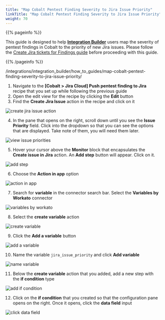 ```yaml
---
title: "Map Cobalt Pentest Finding Severity to Jira Issue Priority"
linkTitle: "Map Cobalt Pentest Finding Severity to Jira Issue Priority"
weight: 70
---
```


{{% pageinfo %}}

This guide is designed to help [**Integration Builder**](/integrations/integrationbuilder/) users map the severity of pentest findings in Cobalt to the priority of new Jira issues.
Please follow the [Create Jira tickets for Findings guide](/integrations/integrationbuilder/how-to-guides/jira-cloud-migration) before proceeding with this guide.

{{% /pageinfo %}}

/integrations/integration_builder/how_to_guides/map-cobalt-pentest-finding-severity-to-jira-issue-priority/


1. Navigate to the __[Cobalt > Jira Cloud] Push pentest finding to Jira__ recipe that you set up while following the previous guide
2. Open the edit view for the recipe by clicking the __Edit__ button
3. Find the __Create Jira Issue__ action in the recipe and click on it

![create jira issue action](/integrations/integration_builder/how_to_guides/map-cobalt-pentest-finding-severity-to-jira-issue-priority/1_find_create_jira_issue_action.png)

4. In the pane that opens on the right, scroll down until you see the __Issue Priority__ field. 
   Click into the dropdown so that you can see the options that are displayed. Take note of them, you will need them later.

![view issue priorities](/integrations/integration_builder/how_to_guides/map-cobalt-pentest-finding-severity-to-jira-issue-priority/2_find_issue_priorities.png)

5. Hover your cursor above the __Monitor__ block that encapsulates the __Create issue in Jira__ action. An __Add step__ button will appear. Click on it.

![add step](/integrations/integration_builder/how_to_guides/map-cobalt-pentest-finding-severity-to-jira-issue-priority/3_add_step.png)

6. Choose the __Action in app__ option

![action in app](/integrations/integration_builder/how_to_guides/map-cobalt-pentest-finding-severity-to-jira-issue-priority/4_add_action_in_app.png)

7. Search for __variable__ in the connector search bar. Select the __Variables by Workato__ connector

![variables by workato](/integrations/integration_builder/how_to_guides/map-cobalt-pentest-finding-severity-to-jira-issue-priority/5_variables_by_workato.png)

8. Select the __create variable__ action

![create variable](/integrations/integration_builder/how_to_guides/map-cobalt-pentest-finding-severity-to-jira-issue-priority/6_create_variable_action.png)

9. Click the __Add a variable__ button

![add a variable](/integrations/integration_builder/how_to_guides/map-cobalt-pentest-finding-severity-to-jira-issue-priority/7_add_variable.png)

10. Name the variable `jira_issue_priority` and click __Add variable__

![name variable](/integrations/integration_builder/how_to_guides/map-cobalt-pentest-finding-severity-to-jira-issue-priority/8_name_variable.png)

11. Below the __create variable__ action that you added, add a new step with the __if condition__ type

![add if condition](/integrations/integration_builder/how_to_guides/map-cobalt-pentest-finding-severity-to-jira-issue-priority/9_add_if_condition.png)

12. Click on the __if condition__ that you created so that the configuration pane opens on the right. Once it opens, click the __data field__ input

![click data field](/integrations/integration_builder/how_to_guides/map-cobalt-pentest-finding-severity-to-jira-issue-priority/10_click_data_field.png)

